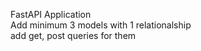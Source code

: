 FastAPI Application </br>
Add minimum 3 models with 1 relationalship </br>
add get, post queries for them